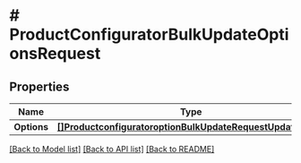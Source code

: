 # # ProductConfiguratorBulkUpdateOptionsRequest


## Properties 


Name | Type | Description | Notes
------------ | ------------- | ------------- | -------------
**Options**| [**[]ProductconfiguratoroptionBulkUpdateRequestUpdateEntity**](ProductconfiguratoroptionBulkUpdateRequestUpdateEntity.md) |   | [optional]


[[Back to Model list]](../../README.md#models) [[Back to API list]](../../README.md#endpoints) [[Back to README]](../../README.md)


